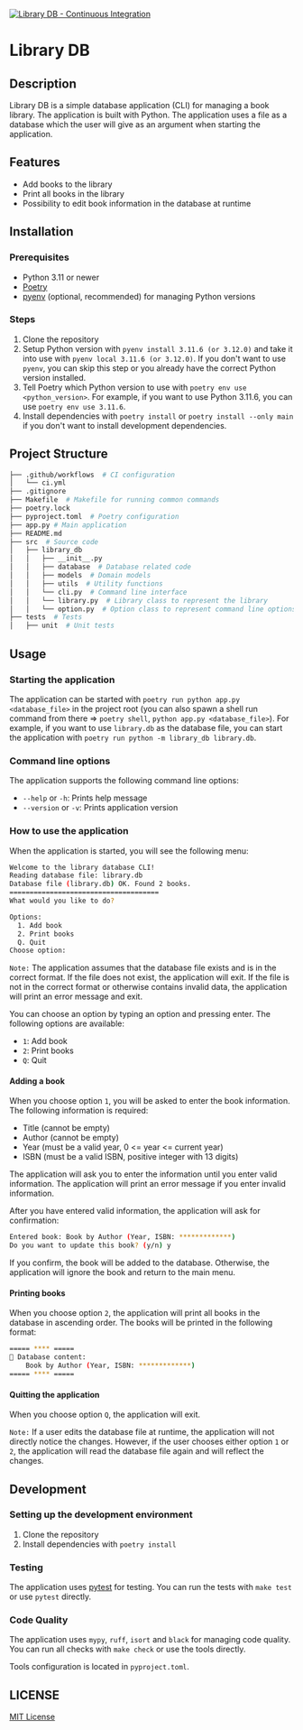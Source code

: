 [![Library DB - Continuous Integration](https://github.com/mikeleppane/book-library-db/actions/workflows/ci.yml/badge.svg?branch=master)](https://github.com/mikeleppane/book-library-db/actions/workflows/ci.yml)

# Library DB

## Description

Library DB is a simple database application (CLI) for managing a book library. The application is built with Python. The application uses a file as a database which the user will give as an argument when starting the application.

## Features

- Add books to the library
- Print all books in the library
- Possibility to edit book information in the database at runtime

## Installation

### Prerequisites

- Python 3.11 or newer
- [Poetry](https://python-poetry.org/)
- [pyenv](https://github.com/pyenv/pyenv) (optional, recommended) for managing Python versions

### Steps

1. Clone the repository
2. Setup Python version with `pyenv install 3.11.6 (or 3.12.0)` and take it into use with `pyenv local 3.11.6 (or 3.12.0)`. If you don't want to use `pyenv`, you can skip this step or you already have the correct Python version installed.
3. Tell Poetry which Python version to use with `poetry env use <python_version>`. For example, if you want to use Python 3.11.6, you can use `poetry env use 3.11.6`.
4. Install dependencies with `poetry install` or `poetry install --only main` if you don't want to install development dependencies.

## Project Structure

```bash
├── .github/workflows  # CI configuration
│   └── ci.yml
├── .gitignore 
├── Makefile  # Makefile for running common commands
├── poetry.lock 
├── pyproject.toml  # Poetry configuration
├── app.py # Main application
├── README.md
├── src  # Source code
│   ├── library_db
│   │   ├── __init__.py
│   │   ├── database  # Database related code
│   │   ├── models  # Domain models
│   │   ├── utils  # Utility functions
│   │   └── cli.py  # Command line interface
│   │   └── library.py  # Library class to represent the library
│   │   └── option.py  # Option class to represent command line options
├── tests  # Tests
│   ├── unit  # Unit tests
```

## Usage

### Starting the application

The application can be started with `poetry run python app.py <database_file>` in the project root (you can also spawn a shell run command from there => `poetry shell`, `python app.py <database_file>`).
For example, if you want to use `library.db` as the database file, you can start the application with `poetry run python -m library_db library.db`.

### Command line options

The application supports the following command line options:

- `--help` or `-h`: Prints help message
- `--version` or `-v`: Prints application version

### How to use the application

When the application is started, you will see the following menu:

```bash
Welcome to the library database CLI!
Reading database file: library.db
Database file (library.db) OK. Found 2 books.
=====================================
What would you like to do?

Options:
  1. Add book
  2. Print books
  Q. Quit
Choose option:
```

`Note:` The application assumes that the database file exists and is in the correct format. If the file does not exist, the application will exit. If the file is not in the correct format or otherwise contains invalid data, the application will print an error message and exit.

You can choose an option by typing an option and pressing enter. The following options are available:

- `1`: Add book
- `2`: Print books
- `Q`: Quit

#### Adding a book

When you choose option `1`, you will be asked to enter the book information. The following information is required:

- Title (cannot be empty)
- Author (cannot be empty)
- Year (must be a valid year, 0 <= year <= current year)
- ISBN (must be a valid ISBN, positive integer with 13 digits)

The application will ask you to enter the information until you enter valid information. The application will print an error message if you enter invalid information.

After you have entered valid information, the application will ask for confirmation: 

```bash
Entered book: Book by Author (Year, ISBN: *************)
Do you want to update this book? (y/n) y
```

If you confirm, the book will be added to the database. Otherwise, the application will ignore the book and return to the main menu.

#### Printing books

When you choose option `2`, the application will print all books in the database in ascending order. The books will be printed in the following format:

```bash
===== **** =====
📃 Database content:
    Book by Author (Year, ISBN: *************)
===== **** =====

```

#### Quitting the application

When you choose option `Q`, the application will exit.

`Note:` If a user edits the database file at runtime, the application will not directly notice the changes. However, if the user chooses either option `1` or `2`, the application will read the database file again and will reflect the changes.

## Development

### Setting up the development environment

1. Clone the repository
2. Install dependencies with `poetry install`

### Testing

The application uses [pytest](https://docs.pytest.org/en/latest/) for testing. You can run the tests with `make test` or use `pytest` directly.

### Code Quality

The application uses `mypy`, `ruff`, `isort` and `black` for managing code quality. You can run all checks with `make check` or use the tools directly.

Tools configuration is located in `pyproject.toml`.

## LICENSE

[MIT License](https://opensource.org/license/mit/)
